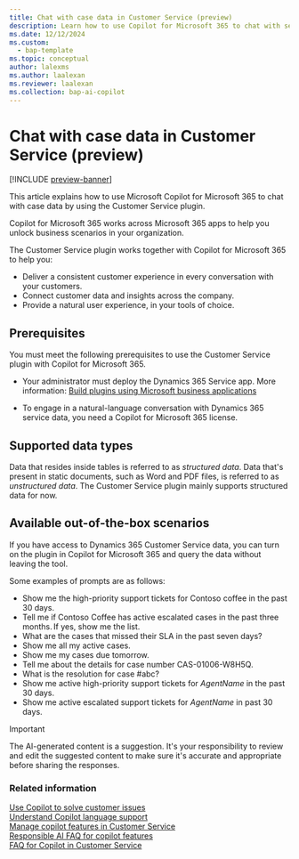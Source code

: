 ```yaml
---
title: Chat with case data in Customer Service (preview)
description: Learn how to use Copilot for Microsoft 365 to chat with service data and ask questions in natural language.
ms.date: 12/12/2024
ms.custom:
  - bap-template
ms.topic: conceptual
author: lalexms
ms.author: laalexan
ms.reviewer: laalexan
ms.collection: bap-ai-copilot
---
```


# Chat with case data in Customer Service (preview)

[!INCLUDE [preview-banner](../../../shared-content/shared/preview-includes/preview-note-d365.md)]

This article explains how to use Microsoft Copilot for Microsoft 365 to chat with case data by using the Customer Service plugin.

Copilot for Microsoft 365 works across Microsoft 365 apps to help you unlock business scenarios in your organization.

The Customer Service plugin works together with Copilot for Microsoft 365 to help you:

- Deliver a consistent customer experience in every conversation with your customers.
- Connect customer data and insights across the company.
- Provide a natural user experience, in your tools of choice.

## Prerequisites 

You must meet the following prerequisites to use the Customer Service plugin with Copilot for Microsoft 365.

- Your administrator must deploy the Dynamics 365 Service app. More information: [Build plugins using Microsoft business applications](/microsoft-365-copilot/extensibility/overview-business-applications#deploy-a-plugin)

- To engage in a natural-language conversation with Dynamics 365 service data, you need a Copilot for Microsoft 365 license. 

## Supported data types

Data that resides inside tables is referred to as *structured data*. Data that's present in static documents, such as Word and PDF files, is referred to as *unstructured data*. The Customer Service plugin mainly supports structured data for now.

## Available out-of-the-box scenarios

If you have access to Dynamics 365 Customer Service data, you can turn on the plugin in Copilot for Microsoft 365 and query the data without leaving the tool.

Some examples of prompts are as follows:

- Show me the high-priority support tickets for Contoso coffee in the past 30 days.
- Tell me if Contoso Coffee has active escalated cases in the past three months. If yes, show me the list.
- What are the cases that missed their SLA in the past seven days?
- Show me all my active cases.
- Show me my cases due tomorrow.
- Tell me about the details for case number CAS-01006-W8H5Q.
- What is the resolution for case #abc?
- Show me active high-priority support tickets for *AgentName* in the past 30 days.
- Show me active escalated support tickets for *AgentName* in past 30 days.

> [!IMPORTANT]
> The AI-generated content is a suggestion. It's your responsibility to review and edit the suggested content to make sure it's accurate and appropriate before sharing the responses.


### Related information

[Use Copilot to solve customer issues](use-copilot-features.md)  
[Understand Copilot language support](copilot-language-support.md)  
[Manage copilot features in Customer Service](../administer/configure-copilot-features.md)  
[Responsible AI FAQ for copilot features](../implement/faq-responsible-ai-copilot.md)   
[FAQ for Copilot in Customer Service](../administer/faq-copilot-features.md)  
